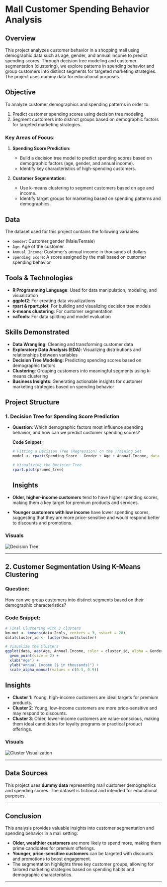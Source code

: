 # Mall Customer Spending Behavior Analysis

## Overview
This project analyzes customer behavior in a shopping mall using demographic data such as age, gender, and annual income to predict spending scores. Through decision tree modeling and customer segmentation (clustering), we explore patterns in spending behavior and group customers into distinct segments for targeted marketing strategies. The project uses dummy data for educational purposes.

## Objective
To analyze customer demographics and spending patterns in order to:
1. Predict customer spending scores using decision tree modeling.
2. Segment customers into distinct groups based on demographic factors for targeted marketing strategies.

### Key Areas of Focus:
1. **Spending Score Prediction:**
   - Build a decision tree model to predict spending scores based on demographic factors (age, gender, and annual income).
   - Identify key characteristics of high-spending customers.
   
2. **Customer Segmentation:**
   - Use k-means clustering to segment customers based on age and income.
   - Identify target groups for marketing based on spending patterns and demographics.

## Data
The dataset used for this project contains the following variables:
- `Gender`: Customer gender (Male/Female)
- `Age`: Age of the customer
- `Annual Income`: Customer’s annual income in thousands of dollars
- `Spending Score`: A score assigned by the mall based on customer spending behavior

## Tools & Technologies
- **R Programming Language**: Used for data manipulation, modeling, and visualization
- **ggplot2**: For creating data visualizations
- **rpart & rpart.plot**: For building and visualizing decision tree models
- **k-means clustering**: For customer segmentation
- **caTools**: For data splitting and model evaluation

## Skills Demonstrated
- **Data Wrangling**: Cleaning and transforming customer data
- **Exploratory Data Analysis (EDA)**: Visualizing distributions and relationships between variables
- **Decision Tree Modeling**: Predicting spending scores based on demographic factors
- **Clustering**: Grouping customers into meaningful segments using k-means clustering
- **Business Insights**: Generating actionable insights for customer marketing strategies based on spending behavior

## Project Structure
### 1. Decision Tree for Spending Score Prediction
- **Question**: Which demographic factors most influence spending behavior, and how can we predict customer spending scores?
  
  **Code Snippet**:
  ```r
  # Fitting a Decision Tree (Regression) on the Training Set
  model <- rpart(Spending.Score ~ Gender + Age + Annual.Income, data = training_set, method = 'anova')

  # Visualizing the Decision Tree
  rpart.plot(pruned_tree)
  ```

  ## Insights

- **Older, higher-income customers** tend to have higher spending scores, making them a key target for premium products and services.
- **Younger customers with low income** have lower spending scores, suggesting that they are more price-sensitive and would respond better to discounts and promotions.

### Visuals

![Decision Tree](path_to_decision_tree_image.png)

---

## 2. Customer Segmentation Using K-Means Clustering

### Question: 
How can we group customers into distinct segments based on their demographic characteristics?

### Code Snippet:
```r
# Final Clustering with 3 clusters
km.out <- kmeans(data_2cols, centers = 3, nstart = 20)
data$cluster_id <- factor(km.out$cluster)

# Visualize the Clusters
ggplot(data, aes(Age, Annual.Income, color = cluster_id, alpha = Gender)) +
  geom_point(size = 2) +
  xlab("Age") +
  ylab("Annual Income ($ in thousands)") +
  scale_alpha_manual(values = c(0.3, 0.9))
```

## Insights

- **Cluster 1**: Young, high-income customers are ideal targets for premium products.
- **Cluster 2**: Young, low-income customers are more price-sensitive and may respond to discounts.
- **Cluster 3**: Older, lower-income customers are value-conscious, making them ideal candidates for loyalty programs or practical product offerings.

### Visuals
![Cluster Visualization](path_to_cluster_image.png)

---

## Data Sources

This project uses **dummy data** representing mall customer demographics and spending scores. The dataset is fictional and intended for educational purposes.

---

## Conclusion

This analysis provides valuable insights into customer segmentation and spending behavior in a mall setting:

- **Older, wealthier customers** are more likely to spend more, making them prime candidates for premium offerings.
- **Younger, price-sensitive customers** can be targeted with discounts and promotions to boost engagement.
- The segmentation highlights three key customer groups, allowing for tailored marketing strategies based on spending habits and demographic characteristics.

---

